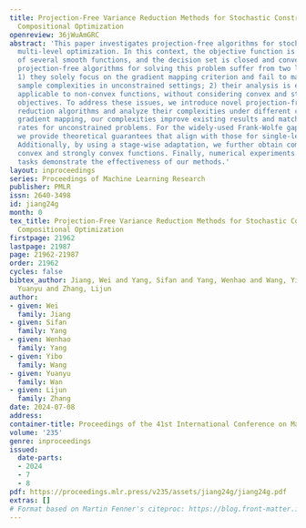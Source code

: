 ```yaml
---
title: Projection-Free Variance Reduction Methods for Stochastic Constrained Multi-Level
  Compositional Optimization
openreview: 36jWuAmGRC
abstract: 'This paper investigates projection-free algorithms for stochastic constrained
  multi-level optimization. In this context, the objective function is a nested composition
  of several smooth functions, and the decision set is closed and convex. Existing
  projection-free algorithms for solving this problem suffer from two limitations:
  1) they solely focus on the gradient mapping criterion and fail to match the optimal
  sample complexities in unconstrained settings; 2) their analysis is exclusively
  applicable to non-convex functions, without considering convex and strongly convex
  objectives. To address these issues, we introduce novel projection-free variance
  reduction algorithms and analyze their complexities under different criteria. For
  gradient mapping, our complexities improve existing results and match the optimal
  rates for unconstrained problems. For the widely-used Frank-Wolfe gap criterion,
  we provide theoretical guarantees that align with those for single-level problems.
  Additionally, by using a stage-wise adaptation, we further obtain complexities for
  convex and strongly convex functions. Finally, numerical experiments on different
  tasks demonstrate the effectiveness of our methods.'
layout: inproceedings
series: Proceedings of Machine Learning Research
publisher: PMLR
issn: 2640-3498
id: jiang24g
month: 0
tex_title: Projection-Free Variance Reduction Methods for Stochastic Constrained Multi-Level
  Compositional Optimization
firstpage: 21962
lastpage: 21987
page: 21962-21987
order: 21962
cycles: false
bibtex_author: Jiang, Wei and Yang, Sifan and Yang, Wenhao and Wang, Yibo and Wan,
  Yuanyu and Zhang, Lijun
author:
- given: Wei
  family: Jiang
- given: Sifan
  family: Yang
- given: Wenhao
  family: Yang
- given: Yibo
  family: Wang
- given: Yuanyu
  family: Wan
- given: Lijun
  family: Zhang
date: 2024-07-08
address:
container-title: Proceedings of the 41st International Conference on Machine Learning
volume: '235'
genre: inproceedings
issued:
  date-parts:
  - 2024
  - 7
  - 8
pdf: https://proceedings.mlr.press/v235/assets/jiang24g/jiang24g.pdf
extras: []
# Format based on Martin Fenner's citeproc: https://blog.front-matter.io/posts/citeproc-yaml-for-bibliographies/
---
```

